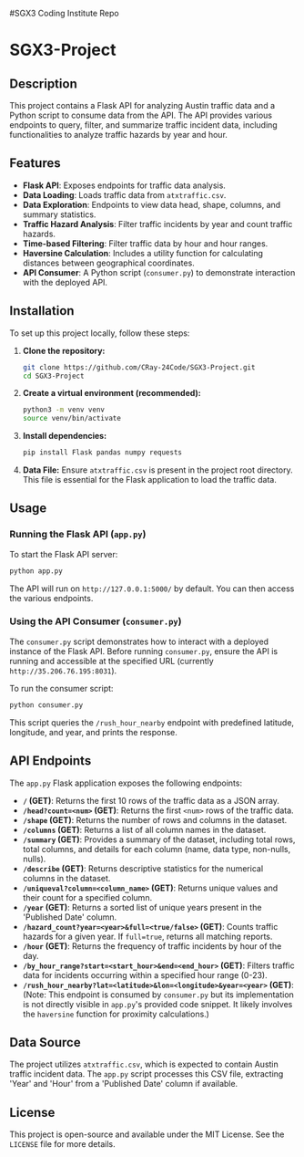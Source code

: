 #SGX3 Coding Institute Repo

# SGX3-Project

## Description

This project contains a Flask API for analyzing Austin traffic data and a Python script to consume data from the API. The API provides various endpoints to query, filter, and summarize traffic incident data, including functionalities to analyze traffic hazards by year and hour.

## Features

- **Flask API**: Exposes endpoints for traffic data analysis.
- **Data Loading**: Loads traffic data from `atxtraffic.csv`.
- **Data Exploration**: Endpoints to view data head, shape, columns, and summary statistics.
- **Traffic Hazard Analysis**: Filter traffic incidents by year and count traffic hazards.
- **Time-based Filtering**: Filter traffic data by hour and hour ranges.
- **Haversine Calculation**: Includes a utility function for calculating distances between geographical coordinates.
- **API Consumer**: A Python script (`consumer.py`) to demonstrate interaction with the deployed API.

## Installation

To set up this project locally, follow these steps:

1. **Clone the repository:**
   ```bash
   git clone https://github.com/CRay-24Code/SGX3-Project.git
   cd SGX3-Project
   ```

2. **Create a virtual environment (recommended):**
   ```bash
   python3 -m venv venv
   source venv/bin/activate
   ```

3. **Install dependencies:**
   ```bash
   pip install Flask pandas numpy requests
   ```

4. **Data File:**
   Ensure `atxtraffic.csv` is present in the project root directory. This file is essential for the Flask application to load the traffic data.

## Usage

### Running the Flask API (`app.py`)

To start the Flask API server:

```bash
python app.py
```

The API will run on `http://127.0.0.1:5000/` by default. You can then access the various endpoints.

### Using the API Consumer (`consumer.py`)

The `consumer.py` script demonstrates how to interact with a deployed instance of the Flask API. Before running `consumer.py`, ensure the API is running and accessible at the specified URL (currently `http://35.206.76.195:8031`).

To run the consumer script:

```bash
python consumer.py
```

This script queries the `/rush_hour_nearby` endpoint with predefined latitude, longitude, and year, and prints the response.

## API Endpoints

The `app.py` Flask application exposes the following endpoints:

- **`/` (GET)**: Returns the first 10 rows of the traffic data as a JSON array.
- **`/head?count=<num>` (GET)**: Returns the first `<num>` rows of the traffic data.
- **`/shape` (GET)**: Returns the number of rows and columns in the dataset.
- **`/columns` (GET)**: Returns a list of all column names in the dataset.
- **`/summary` (GET)**: Provides a summary of the dataset, including total rows, total columns, and details for each column (name, data type, non-nulls, nulls).
- **`/describe` (GET)**: Returns descriptive statistics for the numerical columns in the dataset.
- **`/uniqueval?column=<column_name>` (GET)**: Returns unique values and their count for a specified column.
- **`/year` (GET)**: Returns a sorted list of unique years present in the 'Published Date' column.
- **`/hazard_count?year=<year>&full=<true/false>` (GET)**: Counts traffic hazards for a given year. If `full=true`, returns all matching reports.
- **`/hour` (GET)**: Returns the frequency of traffic incidents by hour of the day.
- **`/by_hour_range?start=<start_hour>&end=<end_hour>` (GET)**: Filters traffic data for incidents occurring within a specified hour range (0-23).
- **`/rush_hour_nearby?lat=<latitude>&lon=<longitude>&year=<year>` (GET)**: (Note: This endpoint is consumed by `consumer.py` but its implementation is not directly visible in `app.py`'s provided code snippet. It likely involves the `haversine` function for proximity calculations.)

## Data Source

The project utilizes `atxtraffic.csv`, which is expected to contain Austin traffic incident data. The `app.py` script processes this CSV file, extracting 'Year' and 'Hour' from a 'Published Date' column if available.

## License

This project is open-source and available under the MIT License. See the `LICENSE` file for more details.


